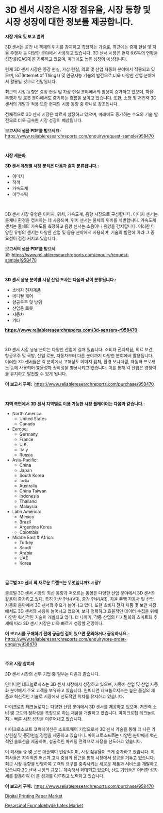 <p><h1>3D 센서 시장은 시장 점유율, 시장 동향 및 시장 성장에 대한 정보를 제공합니다.</h1></p><p><strong>시장 개요 및 보고 범위</strong></p>
<p><p>3D 센서는 공간 내 객체의 위치를 감지하고 측정하는 기술로, 최근에는 증개 현실 및 자율 주행차 등 다양한 분야에서 사용되고 있습니다. 3D 센서 시장은 현재 6.6%의 연평균 성장률(CAGR)을 기록하고 있으며, 미래에도 높은 성장이 예상됩니다.</p><p>현재 3D 센서 시장은 증강 현실, 가상 현실, 의료 및 산업 자동화 분야에서 적용되고 있으며, IoT(Internet of Things) 및 인공지능 기술의 발전으로 더욱 다양한 산업 분야에서 활용될 것으로 전망됩니다.</p><p>최근의 시장 동향은 증강 현실 및 가상 현실 분야에서의 활용이 증가하고 있으며, 자율 주행차 및 로봇 분야에서도 증가하는 흐름을 보이고 있습니다. 또한, 소형 및 저전력 3D 센서의 개발과 적용 또한 현재의 시장 동향 중 하나로 강조됩니다.</p><p>전체적으로 3D 센서 시장은 빠르게 성장하고 있으며, 미래에도 증가하는 수요와 기술 발전으로 더욱 급속한 시장 성장이 예상됩니다.</p></p>
<p><strong>보고서의 샘플 PDF를 받으세요:</strong> <a href="https://www.reliableresearchreports.com/enquiry/request-sample/958470">https://www.reliableresearchreports.com/enquiry/request-sample/958470</a></p>
<p>&nbsp;</p>
<p><strong>시장 세분화</strong></p>
<p><strong>3D 센서 유형별 시장 분석은 다음과 같이 분류됩니다.:</strong></p>
<p><ul><li>이미지</li><li>직책</li><li>가속도계</li><li>어쿠스틱</li></ul></p>
<p>&nbsp;</p>
<p><p>3D 센서 시장 유형은 이미지, 위치, 가속도계, 음향 시장으로 구성됩니다. 이미지 센서는 물체나 환경을 캡처하는 데 사용되며, 위치 센서는 물체의 위치를 식별합니다. 가속도계 센서는 물체의 가속도를 측정하고 음향 센서는 소음이나 음향을 감지합니다. 이러한 다양한 유형의 센서는 다양한 산업 및 응용 분야에서 사용되며, 기술의 발전에 따라 그 중요성이 점점 커지고 있습니다.</p></p>
<p><strong>보고서의 샘플 PDF를 받으세요:</strong>&nbsp;<a href="https://www.reliableresearchreports.com/enquiry/request-sample/958470">https://www.reliableresearchreports.com/enquiry/request-sample/958470</a></p>
<p>&nbsp;</p>
<p><strong> 3D 센서 응용 분야별 시장 산업 조사는 다음과 같이 분류됩니다.:</strong></p>
<p><ul><li>소비자 전자제품</li><li>메디컬 케어</li><li>항공우주 및 방위</li><li>산업용 로봇</li><li>자동차</li><li>기타</li></ul></p>
<p><strong><a href="https://www.reliableresearchreports.com/3d-sensors-r958470">https://www.reliableresearchreports.com/3d-sensors-r958470</a></strong></p>
<p>&nbsp;</p>
<p><p>3D 센서 시장 응용 분야는 다양한 산업에 걸쳐 있습니다. 소비자 전자제품, 의료 보건, 항공우주 및 국방, 산업 로봇, 자동차부터 다른 분야까지 다양한 분야에서 활용됩니다. 이러한 3D 센서들은 각 분야에서 고해상도 이미지 캡처, 환경 모니터링, 자동화 프로세스 등에 사용되어 효율성과 정확성을 향상시키고 있습니다. 이를 통해 각 산업은 경쟁력을 유지하고 발전할 수 있게 됩니다.</p></p>
<p><strong>이 보고서 구매:</strong>&nbsp; <a href="https://www.reliableresearchreports.com/purchase/958470">https://www.reliableresearchreports.com/purchase/958470</a></p>
<p>&nbsp;</p>
<p><strong>지역 측면에서 3D 센서 지역별로 이용 가능한 시장 플레이어는 다음과 같습니다.:</strong></p>
<p><ul>
    <li>
        North America:
        <ul>
            <li>United States</li>
            <li>Canada</li>
        </ul>
    </li>
    <li>
        Europe:
        <ul>
            <li>Germany</li>
            <li>France</li>
            <li>U.K.</li>
            <li>Italy</li>
            <li>Russia</li>
        </ul>
    </li>
    <li>
        Asia-Pacific:
        <ul>
            <li>China</li>
            <li>Japan</li>
            <li>South Korea</li>
            <li>India</li>
            <li>Australia</li>
            <li>China Taiwan</li>
            <li>Indonesia</li>
            <li>Thailand</li>
            <li>Malaysia</li>
        </ul>
    </li>
    <li>
        Latin America:
        <ul>
            <li>Mexico</li>
            <li>Brazil</li>
            <li>Argentina Korea</li>
            <li>Colombia</li>
        </ul>
    </li>
    <li>
        Middle East & Africa:
        <ul>
            <li>Turkey</li>
            <li>Saudi</li>
            <li>Arabia</li>
            <li>UAE</li>
            <li>Korea</li>
        </ul>
    </li>
    </ul></p>
<p>&nbsp;</p>
<p><strong>글로벌 3D 센서 의 새로운 트렌드는 무엇입니까? 시장?</strong></p>
<p><p>글로벌 3D 센서 시장의 최신 동향과 떠오르는 동향은 다양한 산업 분야에서 3D 센서의 활용이 증가하고 있다. 특히 가상 현실(VR), 증강 현실(AR), 자율 주행 자동차 및 산업 자동화 분야에서 3D 센서의 수요가 늘어나고 있다. 또한 소비자 전자 제품 및 보안 시장에서도 3D 센서의 사용이 늘어나고 있으며, 보다 정확하고 효율적인 데이터 수집을 위해 다양한 혁신적인 기술이 개발되고 있다. 더 나아가, 각종 산업의 디지털화와 스마트화 추세에 따라 3D 센서 시장은 더욱 빠르게 성장할 전망이다.</p></p>
<p><strong>이 보고서를 구매하기 전에 궁금한 점이 있으면 문의하거나 공유하세요.</strong>- <a href="https://www.reliableresearchreports.com/enquiry/pre-order-enquiry/958470">https://www.reliableresearchreports.com/enquiry/pre-order-enquiry/958470</a></p>
<p>&nbsp;</p>
<p><strong>주요 시장 참여자</strong></p>
<p><p>3D 센서 시장의 선두 기업 중 일부는 다음과 같습니다.</p><p>인피니언 테크놀로지스는 3D 센서 시장에서 성장하고 있으며, 자동차 산업 및 산업 자동화 분야에서 주요 고객을 보유하고 있습니다. 인피니언 테크놀로지스는 높은 품질의 제품과 혁신적인 기술로 시장에서 선도적인 위치를 유지하고 있습니다.</p><p>마이크로칩 테크놀로지는 다양한 산업 분야에서 3D 센서를 제공하고 있으며, 저전력 소비 및 고도의 정확성을 특징으로 하는 제품을 개발하고 있습니다. 마이크로칩 테크놀로지는 빠른 시장 성장을 이루어내고 있습니다.</p><p>마이크로소프트 코퍼레이션은 소프트웨어 기업으로서 3D 센서 기술을 통해 더 나은 가상현실 및 증강현실 경험을 제공하고 있습니다. 마이크로소프트는 다양한 분야에서 혁신적인 솔루션을 제공하며, 성공적인 마케팅 전략으로 시장을 선도하고 있습니다.</p><p>이 회사들 중 몇 곳은 매출액이 인상적이며, 시장 점유율이 크게 증가하고 있습니다. 이 회사들은 지속적인 혁신과 고객 중심의 접근을 통해 시장에서 성공을 거두고 있습니다. 최근 시장 동향을 반영하여 고객의 요구를 충족시키는 새로운 제품과 서비스를 개발하고 있습니다.3D 센서 시장의 규모는 계속해서 확대되고 있으며, 선도 기업들은 이러한 성장세를 활용하여 더 큰 성과를 이루려고 노력하고 있습니다.</p></p>
<p><strong>이 보고서 구매:</strong>&nbsp;&nbsp;<a href="https://www.reliableresearchreports.com/purchase/958470">https://www.reliableresearchreports.com/purchase/958470</a></p>
<p><p><a href="https://funky-papaya-cf4.notion.site/Digital-Printing-Paper-Market-Analysis-Examines-its-Scope-on-Growth-Opportunities-and-Forecasted-Tr-f01b32c94c3f4df985a04bf4e51848bd">Digital Printing Paper Market</a></p><p><a href="https://confirmed-shield-e13.notion.site/Resorcinol-Formaldehyde-Latex-Market-Size-Evaluating-its-Market-Trends-Growth-and-Projections-202-f8e0f77ea6be4a8599412a9dd64b1551">Resorcinol Formaldehyde Latex Market</a></p></p>